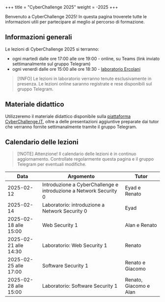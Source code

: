 +++
title = "CyberChallenge 2025"
weight = -2025
+++

Benvenuto a CyberChallenge 2025! In questa pagina troverete tutte le informazioni utili per partecipare al meglio al percorso di formazione.

## Informazioni generali

Le lezioni di CyberChallenge 2025 si terranno:

- ogni martedì dalle ore 17:00 alle ore 19:00 - online, su Teams (link inviato settimanalmente sul gruppo Telegram)
- ogni venerdì dalle ore 15:00 alle ore 18:30 - [laboratorio Ercolani](https://disi.unibo.it/it/dipartimento/sedi-e-spazi/laboratori-didattici/laboratori-ercolani)

> [!INFO]
> Le lezioni in laboratorio verranno tenute esclusivamente in presenza. Le lezioni online saranno registrate e rese disponibili sul gruppo Telegram.

## Materiale didattico

Utilizzeremo il materiale didattico disponibile sulla [piattaforma CyberChallenge.IT](https://ctf.cyberchallenge.it/), oltre a delle presentazioni aggiuntive preparate dai tutor che verranno fornite settimanalmente tramite il gruppo Telegram.

## Calendario delle lezioni

> [!NOTE] Attenzione!
> Il calendario delle lezioni è in continuo aggiornamento. Controllate regolarmente questa pagina e il gruppo Telegram per eventuali modifiche.

| Data                  | Argomento                                                         | Tutor                  |
| --------------------- | ----------------------------------------------------------------- | ---------------------- |
| 2025-02-12            | Introduzione a CyberChallenge e introduzione a Network Security 0 | Eyad e Renato          |
| 2025-02-14            | Laboratorio: introduzione a Network Security 0                    | Eyad                   |
| 2025-02-18 alle 15:00 | Web Security 1                                                    | Alan e Renato          |
| 2025-02-21 alle 14:30 | Laboratorio: Web Security 1                                       | Renato                 |
| 2025-02-25 alle 17:00 | Software Security 1                                               | Renato e Giacomo       |
| 2025-02-28 alle 15:00 | Laboratorio: Software Security 1                                  | Renato, Giacomo e Alan |
